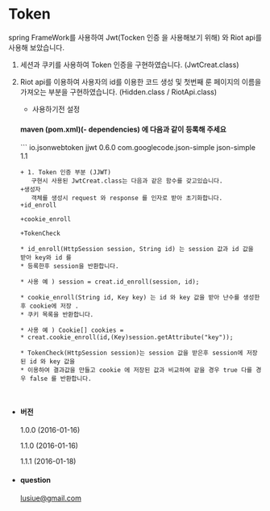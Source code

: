 # Token
spring FrameWork를 사용하여 Jwt(Tocken 인증 을 사용해보기 위해) 와 Riot api를 사용해 보았습니다. 
 1. 세션과 쿠키를 사용하여 Token 인증을 구현하였습니다. (JwtCreat.class)
 2. Riot api를 이용하여 사용자의 id를 이용한 코드 생성 및 첫번째 룬 페이지의 이름을 가져오는 부분을 구현하였습니다. 
 (Hidden.class / RiotApi.class)

	 + 사용하기전 설정
	
	  <h4>maven (pom.xml)(- dependencies) 에 다음과 같이 등록해 주세요</h4>
	  ```
		<!-- jjwt  -->
		<dependency>
			<groupId>io.jsonwebtoken</groupId>
			<artifactId>jjwt</artifactId>
			<version>0.6.0</version>
		</dependency>
		<!-- simple -->
		<dependency>
			<groupId>com.googlecode.json-simple</groupId>
			<artifactId>json-simple</artifactId>
			<version>1.1</version>
		</dependency>
	
	 ```
	 + 1. Token 인증 부분 (JJWT)
		구현시 사용된 JwtCreat.class는 다음과 같은 함수를 갖고있습니다.
	+생성자 
		객체를 생성시 request 와 response 를 인자로 받아 초기화합니다. 
	+id_enroll
		
	+cookie_enroll
	
	+TokenCheck
	 
	 * id_enroll(HttpSession session, String id) 는 session 값과 id 값을 받아 key와 id 를
	 * 등록한후 session을 반환합니다.
	 
	 * 사용 예 ) session = creat.id_enroll(session, id);
	 
	 * cookie_enroll(String id, Key key) 는 id 와 key 값을 받아 난수를 생성한후 cookie에 저장 .
	 * 쿠키 목록을 반환합니다.
	 
	 * 사용 예 ) Cookie[] cookies =
	 * creat.cookie_enroll(id,(Key)session.getAttribute("key"));
	 
	 * TokenCheck(HttpSession session)는 session 값을 받은후 session에 저장된 id 와 key 값을
	 * 이용하여 결과값을 만들고 cookie 에 저장된 값과 비교하여 같을 경우 true 다를 경우 false 를 반환합니다.
	 


+ <h4> 버전 </h4>

  1.0.0 (2016-01-16)
  
  1.1.0 (2016-01-16)
  
  1.1.1 (2016-01-18)
  

+ <h4> question </h4>

  lusiue@gmail.com
